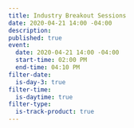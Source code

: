 ```yaml
---
title: Industry Breakout Sessions
date: 2020-04-21 14:00 -04:00
description:
published: true 
event:
  date: 2020-04-21 14:00 -04:00
  start-time: 02:00 PM
  end-time: 04:10 PM
filter-date:
  is-day-3: true
filter-time:
  is-daytime: true
filter-type:
  is-track-product: true
---
```

